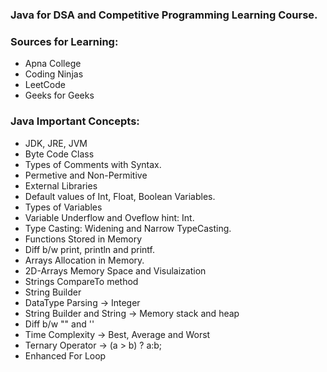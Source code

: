 ### Java for DSA and Competitive Programming Learning Course.

### Sources for Learning:
- Apna College
- Coding Ninjas
- LeetCode
- Geeks for Geeks

### Java Important Concepts:
- JDK, JRE, JVM
- Byte Code Class
- Types of Comments with Syntax.
- Permetive and Non-Permitive
- External Libraries
- Default values of Int, Float, Boolean Variables.
- Types of Variables
- Variable Underflow and Oveflow hint: Int.
- Type Casting: Widening and Narrow TypeCasting.
- Functions Stored in Memory
- Diff b/w print, println and printf.
- Arrays Allocation in Memory.
- 2D-Arrays Memory Space and  Visulaization
- Strings CompareTo method
- String Builder
- DataType Parsing -> Integer
- String Builder and String -> Memory stack and heap
- Diff b/w ""  and ''
- Time Complexity -> Best, Average and Worst
- Ternary Operator -> (a > b) ? a:b;
- Enhanced For Loop